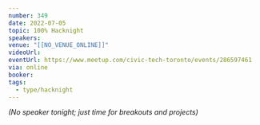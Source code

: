 ```yaml
---
number: 349
date: 2022-07-05
topic: 100% Hacknight
speakers:
venue: "[[NO_VENUE_ONLINE]]"
videoUrl:
eventUrl: https://www.meetup.com/civic-tech-toronto/events/286597461
via: online
booker:
tags:
  - type/hacknight
---
```


*(No speaker tonight; just time for breakouts and projects)*
